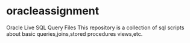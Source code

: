 # oracleassignment
Oracle Live SQL Query Files
This repository is a collection of sql scripts about basic queries,joins,stored procedures views,etc.
